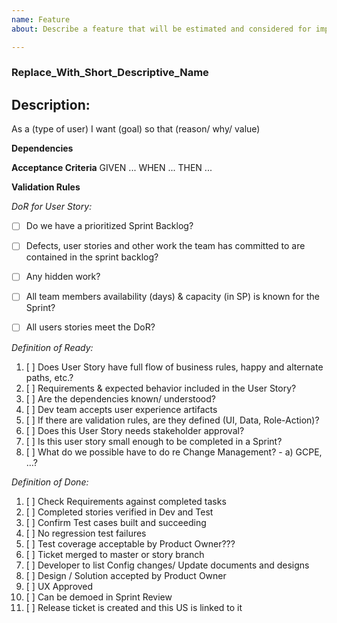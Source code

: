 ```yaml
---	
name: Feature	
about: Describe a feature that will be estimated and considered for implementation	

---	
```


### Replace_With_Short_Descriptive_Name	
## Description:	
As a (type of user)
I want (goal) 
so that (reason/ why/ value) 


**Dependencies**	

**Acceptance Criteria**	
GIVEN ... 
WHEN ... 
THEN ... 


**Validation Rules**	


*DoR for User Story:*	
- [ ] Do we have a prioritized Sprint Backlog?	
- [ ] Defects, user stories and other work the team has committed to are contained in the sprint backlog?	
- [ ] Any hidden work?	
- [ ] All team members availability (days) & capacity (in SP) is known for the Sprint?	
- [ ] All users stories meet the DoR?


*Definition of Ready:*	
1. [ ] Does User Story have full flow of business rules, happy and alternate paths, etc.?
2. [ ] Requirements & expected behavior included in the User Story?
3. [ ] Are the dependencies known/ understood?
4. [ ] Dev team accepts user experience artifacts
5.	[ ] If there are validation rules, are they defined (UI, Data, Role-Action)?
6. [ ] Does this User Story needs stakeholder approval?
7.	[ ] Is this user story small enough to be completed in a Sprint?
8.	[ ] What do we possible have to do re Change Management? - a) GCPE, …?



*Definition of Done:*
1)	[ ] Check Requirements against completed tasks
2)	[ ] Completed stories verified in Dev and Test
3)	[ ] Confirm Test cases built and succeeding 
4)	[ ] No regression test failures
5)	[ ] Test coverage acceptable by Product Owner??? 
6)	[ ] Ticket merged to master or story branch
7)	[ ] Developer to list Config changes/ Update documents and designs
8)	[ ] Design / Solution accepted by Product Owner
9)	[ ] UX Approved
10)	[ ] Can be demoed in Sprint Review 
11)	[ ] Release ticket is created and this US is linked to it



